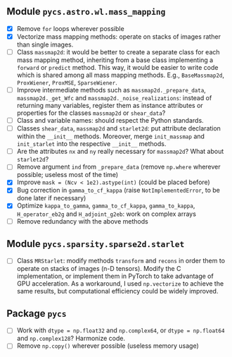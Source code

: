 ## Module `pycs.astro.wl.mass_mapping`

- [x] Remove `for` loops wherever possible
- [x] Vectorize mass mapping methods: operate on stacks of images rather than single images.
- [ ] Class `massmap2d`: it would be better to create a separate class for each mass mapping method, inheriting from a base class implementing a `forward` or `predict` method. This way, it would be easier to write code which is shared among all mass mapping methods. E.g., `BaseMassmap2d`, `ProxWiener`, `ProxMSE`, `SparseWiener`.
- [ ] Improve intermediate methods such as `massmap2d._prepare_data`, `massmap2d._get_Wfc` and `massmap2d._noise_realizations`: instead of returning many variables, register them as instance attributes or properties for the classes `massmap2d` or `shear_data`?
- [ ] Class and variable names: should respect the Python standards.
- [ ] Classes `shear_data`, `massmap2d` and `starlet2d`: put attribute declaration within the `__init__` methods. Moreover, merge `init_massmap` and `init_starlet` into the respective `__init__` methods.
- [ ] Are the attributes `nx` and `ny` really necessary for `massmap2d`? What about `starlet2d`?
- [ ] Remove argument `ind` from `_prepare_data` (remove `np.where` wherever possible; useless most of the time)
- [x] Improve `mask = (Ncv < 1e2).astype(int)` (could be placed before)
- [x] Bug correction in `gamma_to_cf_kappa` (raise `NotImplementedError`, to be done later if necessary)
- [x] Optimize `kappa_to_gamma`, `gamma_to_cf_kappa`, `gamma_to_kappa`, `H_operator_eb2g` and `H_adjoint_g2eb`: work on complex arrays
- [ ] Remove redundancy with the above methods

## Module `pycs.sparsity.sparse2d.starlet`

- [ ] Class `MRStarlet`: modify methods `transform` and `recons` in order them to operate on stacks of images (n-D tensors). Modify the C implementation, or implement them in PyTorch to take advantage of GPU acceleration. As a workaround, I used `np.vectorize` to achieve the same results, but computational efficiency could be widely improved.

## Package `pycs`

- [ ] Work with `dtype = np.float32` and `np.complex64`, or `dtype = np.float64` and `np.complex128`? Harmonize code.
- [ ] Remove `np.copy()` wherever possible (useless memory usage)